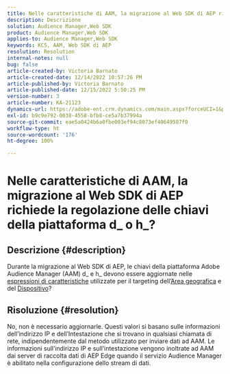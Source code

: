 ```yaml
---
title: Nelle caratteristiche di AAM, la migrazione al Web SDK di AEP richiede la regolazione delle chiavi della piattaforma d_ o h_?
description: Descrizione
solution: Audience Manager,Web SDK
product: Audience Manager,Web SDK
applies-to: Audience Manager,Web SDK
keywords: KCS, AAM, Web SDK di AEP
resolution: Resolution
internal-notes: null
bug: false
article-created-by: Victoria Barnato
article-created-date: 12/14/2022 10:57:26 PM
article-published-by: Victoria Barnato
article-published-date: 12/15/2022 5:50:25 PM
version-number: 3
article-number: KA-21123
dynamics-url: https://adobe-ent.crm.dynamics.com/main.aspx?forceUCI=1&pagetype=entityrecord&etn=knowledgearticle&id=4be71faa-027c-ed11-81ac-6045bd006149
exl-id: b9c9e792-0038-4558-bfb8-ce5a7b37994a
source-git-commit: eae5a0424b6a0fbe003ef94c8073ef40649587f0
workflow-type: ht
source-wordcount: '176'
ht-degree: 100%

---
```


# Nelle caratteristiche di AAM, la migrazione al Web SDK di AEP richiede la regolazione delle chiavi della piattaforma d_ o h_?

## Descrizione {#description}


Durante la migrazione al Web SDK di AEP, le chiavi della piattaforma Adobe Audience Manager (AAM) d_ e h_ devono essere aggiornate nelle [espressioni di caratteristiche](https://experienceleague.adobe.com/docs/audience-manager/user-guide/features/traits/trait-variable-prefixes.html?lang=it%29%20used%20for%20Geo%20%28https://experienceleague.adobe.com/docs/audience-manager/user-guide/features/traits/trait-geotarget-keys.html?lang=it) utilizzate per il targeting dell’[Area geografica](https://experienceleague.adobe.com/docs/audience-manager/user-guide/features/traits/trait-geotarget-keys.html?lang=it) e del [Dispositivo](https://experienceleague.adobe.com/docs/audience-manager/user-guide/features/traits/trait-device-targeting.html?lang=it)?


## Risoluzione {#resolution}


No, non è necessario aggiornarle. Questi valori si basano sulle informazioni dell’indirizzo IP e dell’Intestazione che si trovano in qualsiasi chiamata di rete, indipendentemente dal metodo utilizzato per inviare dati ad AAM. Le informazioni sull’indirizzo IP e sull’intestazione vengono inoltrate ad AAM dai server di raccolta dati di AEP Edge quando il servizio Audience Manager è abilitato nella configurazione dello stream di dati.
